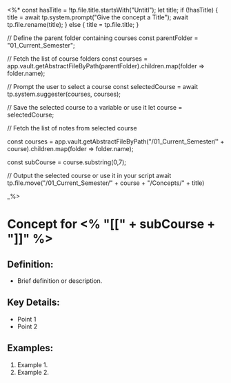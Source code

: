 <%*
const hasTitle = !tp.file.title.startsWith("Untitl");
let title;
if (!hasTitle) {
	title = await tp.system.prompt("Give the concept a Title");
	await tp.file.rename(title);
} else {
	title = tp.file.title;
}

// Define the parent folder containing courses
const parentFolder = "01_Current_Semester";

// Fetch the list of course folders
const courses = app.vault.getAbstractFileByPath(parentFolder).children.map(folder => folder.name);

// Prompt the user to select a course
const selectedCourse = await tp.system.suggester(courses, courses);

// Save the selected course to a variable or use it
let course = selectedCourse;

// Fetch the list of notes from selected course

const courses = app.vault.getAbstractFileByPath("/01_Current_Semester/" + course).children.map(folder => folder.name);

const subCourse = course.substring(0,7);

// Output the selected course or use it in your script
await tp.file.move("/01_Current_Semester/" + course + "/Concepts/" + title)

_%>
# Concept for <% "[[" + subCourse + "]]" %>
## Definition:
- Brief definition or description.

## Key Details:
- Point 1
- Point 2

## Examples:
1. Example 1.
2. Example 2.

